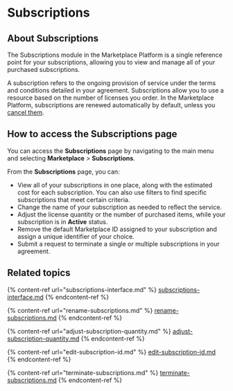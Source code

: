 # Subscriptions

## About Subscriptions

The Subscriptions module in the Marketplace Platform is a single reference point for your subscriptions, allowing you to view and manage all of your purchased subscriptions.&#x20;

A subscription refers to the ongoing provision of service under the terms and conditions detailed in your agreement. Subscriptions allow you to use a resource based on the number of licenses you order. In the Marketplace Platform, subscriptions are renewed automatically by default, unless you [cancel them](terminate-subscriptions.md).&#x20;

## How to access the Subscriptions page

You can access the **Subscriptions** page by navigating to the main menu and selecting **Marketplace** > **Subscriptions**.&#x20;

From the **Subscriptions** page, you can:&#x20;

* View all of your subscriptions in one place, along with the estimated cost for each subscription. You can also use filters to find specific subscriptions that meet certain criteria.&#x20;
* Change the name of your subscription as needed to reflect the service.&#x20;
* Adjust the license quantity or the number of purchased items, while your subscription is in **Active** status.
* Remove the default Marketplace ID assigned to your subscription and assign a unique identifier of your choice.&#x20;
* Submit a request to terminate a single or multiple subscriptions in your agreement.&#x20;

## Related topics

{% content-ref url="subscriptions-interface.md" %}
[subscriptions-interface.md](subscriptions-interface.md)
{% endcontent-ref %}

{% content-ref url="rename-subscriptions.md" %}
[rename-subscriptions.md](rename-subscriptions.md)
{% endcontent-ref %}

{% content-ref url="adjust-subscription-quantity.md" %}
[adjust-subscription-quantity.md](adjust-subscription-quantity.md)
{% endcontent-ref %}

{% content-ref url="edit-subscription-id.md" %}
[edit-subscription-id.md](edit-subscription-id.md)
{% endcontent-ref %}

{% content-ref url="terminate-subscriptions.md" %}
[terminate-subscriptions.md](terminate-subscriptions.md)
{% endcontent-ref %}
